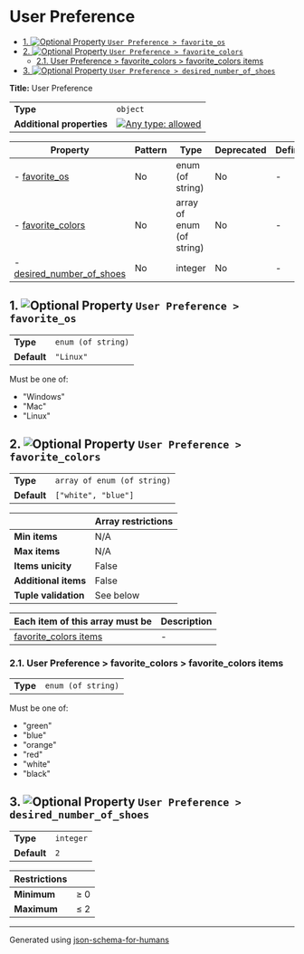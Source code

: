 # User Preference

- [1. ![Optional](https://img.shields.io/badge/Optional-yellow) Property `User Preference > favorite_os`](#favorite_os-655f6f73)
- [2. ![Optional](https://img.shields.io/badge/Optional-yellow) Property `User Preference > favorite_colors`](#favorite_colors-6c6f7273)
  - [2.1. User Preference > favorite_colors > favorite_colors items](#autogenerated_heading_2)
- [3. ![Optional](https://img.shields.io/badge/Optional-yellow) Property `User Preference > desired_number_of_shoes`](#desired_number_of_shoes-686f6573)

**Title:** User Preference

|                           |                                                                                                                                   |
| ------------------------- | --------------------------------------------------------------------------------------------------------------------------------- |
| **Type**                  | `object`                                                                                                                          |
| **Additional properties** | [![Any type: allowed](https://img.shields.io/badge/Any%20type-allowed-green)](# "Additional Properties of any type are allowed.") |

| Property                                                        | Pattern | Type                      | Deprecated | Definition | Title/Description |
| --------------------------------------------------------------- | ------- | ------------------------- | ---------- | ---------- | ----------------- |
| - [favorite_os](#favorite_os-655f6f73 )                         | No      | enum (of string)          | No         | -          | -                 |
| - [favorite_colors](#favorite_colors-6c6f7273 )                 | No      | array of enum (of string) | No         | -          | -                 |
| - [desired_number_of_shoes](#desired_number_of_shoes-686f6573 ) | No      | integer                   | No         | -          | -                 |

## <a name="favorite_os-655f6f73"></a>1. ![Optional](https://img.shields.io/badge/Optional-yellow) Property `User Preference > favorite_os`

|             |                    |
| ----------- | ------------------ |
| **Type**    | `enum (of string)` |
| **Default** | `"Linux"`          |

Must be one of:
* "Windows"
* "Mac"
* "Linux"

## <a name="favorite_colors-6c6f7273"></a>2. ![Optional](https://img.shields.io/badge/Optional-yellow) Property `User Preference > favorite_colors`

|             |                             |
| ----------- | --------------------------- |
| **Type**    | `array of enum (of string)` |
| **Default** | `["white", "blue"]`         |

|                      | Array restrictions |
| -------------------- | ------------------ |
| **Min items**        | N/A                |
| **Max items**        | N/A                |
| **Items unicity**    | False              |
| **Additional items** | False              |
| **Tuple validation** | See below          |

| Each item of this array must be                          | Description |
| -------------------------------------------------------- | ----------- |
| [favorite_colors items](#favorite_colors_items-74656d73) | -           |

### <a name="autogenerated_heading_2"></a>2.1. User Preference > favorite_colors > favorite_colors items

|          |                    |
| -------- | ------------------ |
| **Type** | `enum (of string)` |

Must be one of:
* "green"
* "blue"
* "orange"
* "red"
* "white"
* "black"

## <a name="desired_number_of_shoes-686f6573"></a>3. ![Optional](https://img.shields.io/badge/Optional-yellow) Property `User Preference > desired_number_of_shoes`

|             |           |
| ----------- | --------- |
| **Type**    | `integer` |
| **Default** | `2`       |

| Restrictions |        |
| ------------ | ------ |
| **Minimum**  | &ge; 0 |
| **Maximum**  | &le; 2 |

----------------------------------------------------------------------------------------------------------------------------
Generated using [json-schema-for-humans](https://github.com/coveooss/json-schema-for-humans)
